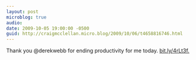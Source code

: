 ```yaml
---
layout: post
microblog: true
audio: 
date: 2009-10-05 19:00:00 -0500
guid: http://craigmcclellan.micro.blog/2009/10/06/t4658816746.html
---
```

Thank you @derekwebb for ending productivity for me today. [bit.ly/4rLt3f.](http://bit.ly/4rLt3f.)
